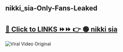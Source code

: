 
 ## nikki_sia-Only-Fans-Leaked

# <h2><a href="https://clipsfans.com/nikki_sia&ref=git">🔗 Click to LINKS ⏩⏩ 👉 🟢 nikki sia </a></h2>

<a href="https://clipsfans.com/nikki_sia&ref=git" rel="nofollow" data-target="animated-image.originalLink"><img src="https://i.ibb.co.com/xMMVF88/686577567.gif" alt="Viral Video Original" style="max-width: 100%; display: inline-block;" data-target="animated-image.originalImage"></a>
